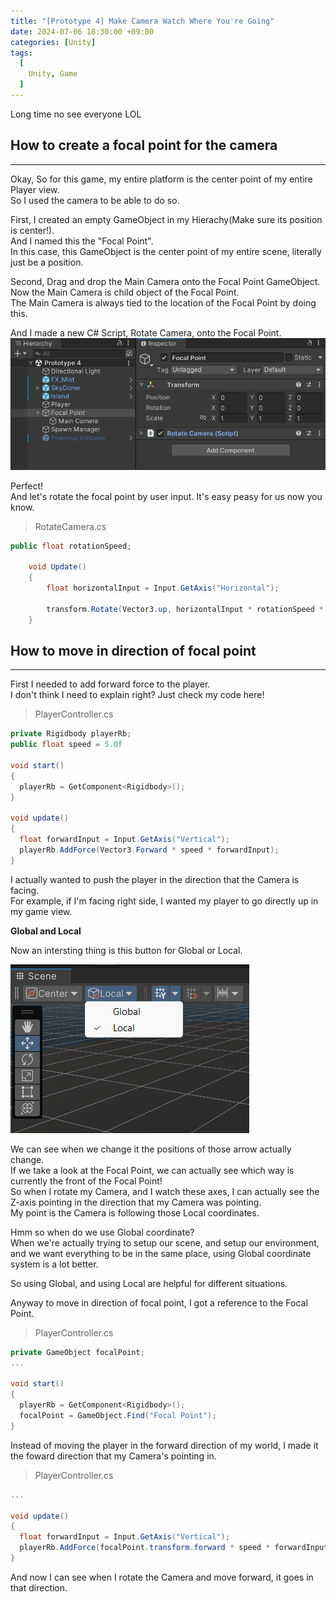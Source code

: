 ```yaml
---
title: "[Prototype 4] Make Camera Watch Where You're Going"
date: 2024-07-06 18:30:00 +09:00
categories: [Unity]
tags:
  [
    Unity, Game
  ]
---
```


Long time no see everyone LOL

How to create a focal point for the camera
-------------------------------------------
*****

Okay, So for this game, my entire platform is the center point of my entire Player view.   
So I used the camera to be able to do so.   

First, I created an empty GameObject in my Hierachy(Make sure its position is center!).   
And I named this the "Focal Point".   
In this case, this GameObject is the center point of my entire scene, literally just be a position.   

Second, Drag and drop the Main Camera onto the Focal Point GameObject.   
Now the Main Camera is child object of the Focal Point.   
The Main Camera is always tied to the location of the Focal Point by doing this.

And I made a new C# Script, Rotate Camera, onto the Focal Point.   
![Alt text](/assets/img/posts/Unity/FocalPoint.png)

Perfect!   
And let's rotate the focal point by user input. It's easy peasy for us now you know.   

> RotateCamera.cs

```c#
public float rotationSpeed;

    void Update()
    {
        float horizontalInput = Input.GetAxis("Horizontal");

        transform.Rotate(Vector3.up, horizontalInput * rotationSpeed * Time.deltaTime);
    }
```

How to move in direction of focal point
----------------------------------------
*****

First I needed to add forward force to the player.   
I don't think I need to explain right? Just check my code here!

> PlayerController.cs

```c#
private Rigidbody playerRb;
public float speed = 5.0f

void start()
{
  playerRb = GetComponent<Rigidbody>();
}

void update() 
{
  float forwardInput = Input.GetAxis("Vertical");
  playerRb.AddForce(Vector3.Forward * speed * forwardInput);
}
```

I actually wanted to push the player in the direction that the Camera is facing.   
For example, if I'm facing right side, I wanted my player to go directly up in my game view.   

**Global and Local**

Now an intersting thing is this button for Global or Local.

![Alt text](/assets/img/posts/Unity/GlobalAndLocal.png)

We can see when we change it the positions of those arrow actually change.   
If we take a look at the Focal Point, we can actually see which way is currently the front of the Focal Point!   
So when I rotate my Camera, and I watch these axes, I can actually see the Z-axis pointing in the direction that my Camera was pointing.   
My point is the Camera is following those Local coordinates.   

Hmm so when do we use Global coordinate?   
When we're actually trying to setup our scene, and setup our environment, and we want everything to be in the same place, using Global coordinate system is a lot better.

So using Global, and using Local are helpful for different situations.

Anyway to move in direction of focal point, I got a reference to the Focal Point.

> PlayerController.cs

```c#
private GameObject focalPoint;
...

void start()
{
  playerRb = GetComponent<Rigidbody>();
  focalPoint = GameObject.Find("Focal Point");
}
```

Instead of moving the player in the forward direction of my world, I made it the foward direction that my Camera's pointing in.

> PlayerController.cs

```c#
...

void update() 
{
  float forwardInput = Input.GetAxis("Vertical");
  playerRb.AddForce(focalPoint.transform.forward * speed * forwardInput);
}
```

And now I can see when I rotate the Camera and move forward, it goes in that direction.